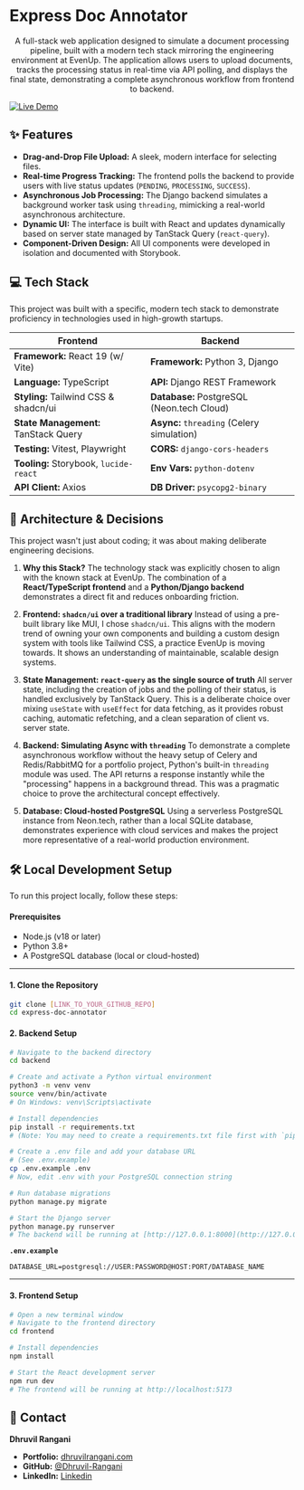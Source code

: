 # Express Doc Annotator

<p align="center">
  A full-stack web application designed to simulate a document processing pipeline, built with a modern tech stack mirroring the engineering environment at EvenUp. The application allows users to upload documents, tracks the processing status in real-time via API polling, and displays the final state, demonstrating a complete asynchronous workflow from frontend to backend.
</p>

<p align-center>
  <a href="https://express-demand.dhruvilrangani.com">
    <img src="https://img.shields.io/badge/Live-Demo-brightgreen?style=for-the-badge&logo=vercel" alt="Live Demo"/>
  </a>
</p>

## ✨ Features

* **Drag-and-Drop File Upload:** A sleek, modern interface for selecting files.
* **Real-time Progress Tracking:** The frontend polls the backend to provide users with live status updates (`PENDING`, `PROCESSING`, `SUCCESS`).
* **Asynchronous Job Processing:** The Django backend simulates a background worker task using `threading`, mimicking a real-world asynchronous architecture.
* **Dynamic UI:** The interface is built with React and updates dynamically based on server state managed by TanStack Query (`react-query`).
* **Component-Driven Design:** All UI components were developed in isolation and documented with Storybook.

## 💻 Tech Stack

This project was built with a specific, modern tech stack to demonstrate proficiency in technologies used in high-growth startups.

| Frontend                               | Backend                                    |
| -------------------------------------- | ------------------------------------------ |
| **Framework:** React 19 (w/ Vite)      | **Framework:** Python 3, Django            |
| **Language:** TypeScript               | **API:** Django REST Framework             |
| **Styling:** Tailwind CSS & shadcn/ui  | **Database:** PostgreSQL (Neon.tech Cloud) |
| **State Management:** TanStack Query   | **Async:** `threading` (Celery simulation) |
| **Testing:** Vitest, Playwright        | **CORS:** `django-cors-headers`            |
| **Tooling:** Storybook, `lucide-react` | **Env Vars:** `python-dotenv`              |
| **API Client:** Axios                  | **DB Driver:** `psycopg2-binary`           |

## 🧠 Architecture & Decisions

This project wasn't just about coding; it was about making deliberate engineering decisions.

1.  **Why this Stack?**
    The technology stack was explicitly chosen to align with the known stack at EvenUp. The combination of a **React/TypeScript frontend** and a **Python/Django backend** demonstrates a direct fit and reduces onboarding friction.

2.  **Frontend: `shadcn/ui` over a traditional library**
    Instead of using a pre-built library like MUI, I chose `shadcn/ui`. This aligns with the modern trend of owning your own components and building a custom design system with tools like Tailwind CSS, a practice EvenUp is moving towards. It shows an understanding of maintainable, scalable design systems.

3.  **State Management: `react-query` as the single source of truth**
    All server state, including the creation of jobs and the polling of their status, is handled exclusively by TanStack Query. This is a deliberate choice over mixing `useState` with `useEffect` for data fetching, as it provides robust caching, automatic refetching, and a clean separation of client vs. server state.

4.  **Backend: Simulating Async with `threading`**
    To demonstrate a complete asynchronous workflow without the heavy setup of Celery and Redis/RabbitMQ for a portfolio project, Python's built-in `threading` module was used. The API returns a response instantly while the "processing" happens in a background thread. This was a pragmatic choice to prove the architectural concept effectively.

5.  **Database: Cloud-hosted PostgreSQL**
    Using a serverless PostgreSQL instance from Neon.tech, rather than a local SQLite database, demonstrates experience with cloud services and makes the project more representative of a real-world production environment.

## 🛠️ Local Development Setup

To run this project locally, follow these steps:

#### Prerequisites

* Node.js (v18 or later)
* Python 3.8+
* A PostgreSQL database (local or cloud-hosted)

---

#### 1. Clone the Repository

```bash
git clone [LINK_TO_YOUR_GITHUB_REPO]
cd express-doc-annotator
```

#### 2. Backend Setup

```bash
# Navigate to the backend directory
cd backend

# Create and activate a Python virtual environment
python3 -m venv venv
source venv/bin/activate
# On Windows: venv\Scripts\activate

# Install dependencies
pip install -r requirements.txt 
# (Note: You may need to create a requirements.txt file first with `pip freeze > requirements.txt`)

# Create a .env file and add your database URL
# (See .env.example)
cp .env.example .env
# Now, edit .env with your PostgreSQL connection string

# Run database migrations
python manage.py migrate

# Start the Django server
python manage.py runserver
# The backend will be running at [http://127.0.0.1:8000](http://127.0.0.1:8000)
```
**`.env.example`**
```
DATABASE_URL=postgresql://USER:PASSWORD@HOST:PORT/DATABASE_NAME
```

---

#### 3. Frontend Setup

```bash
# Open a new terminal window
# Navigate to the frontend directory
cd frontend

# Install dependencies
npm install

# Start the React development server
npm run dev
# The frontend will be running at http://localhost:5173
```

## 👤 Contact

**Dhruvil Rangani**

* **Portfolio:** [dhruvilrangani.com](https://dhruvilrangani.com)
* **GitHub:** [@Dhruvil-Rangani](https://github.com/Dhruvil-Rangani)
* **LinkedIn:** [Linkedin](https://linkedin.com/in/dhruvilrangani007)
